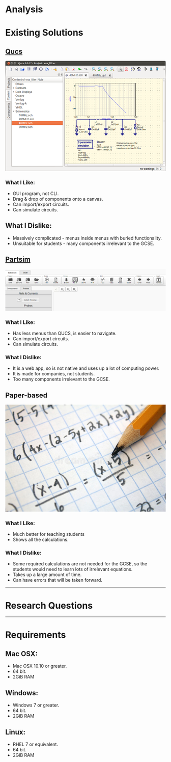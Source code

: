 # Analysis


# Existing Solutions


## [Qucs](https://sourceforge.net/projects/qucs)

![qucs](images/qucs.png)

### What I Like:

 - GUI program, not CLI.
 - Drag & drop of components onto a canvas.
 - Can import/export circuits.
 - Can simulate circuits.

## What I Dislike:

 - Massively complicated - menus inside menus with
	buried functionality.
 - Unsuitable for students - many components
	irrelevant to the GCSE.






## [Partsim](https://www.partsim.com/simulator)

![partsim](images/partsim.png)

### What I Like:

 - Has less menus than QUCS, is easier to navigate.
 - Can import/export circuits.
 - Can simulate circuits.

### What I Dislike:

 - It is a web app, so is not native and uses up a lot of
	computing power.
 - It is made for companies, not students.
 - Too many components irrelevant to the GCSE.







## Paper-based

![paper](images/paper.jpg)

### What I Like:

 - Much better for teaching students
 - Shows all the calculations.

### What I Dislike:

 - Some required calculations are not needed for the
	GCSE, so the students would need to learn lots
	of irrelevant equations.
 - Takes up a large amount of time.
 - Can have errors that will be taken forward.






---



# Research Questions





---



# Requirements

## Mac OSX:

 - Mac OSX 10.10 or greater.
 - 64 bit.
 - 2GiB RAM

## Windows:

 - Windows 7 or greater.
 - 64 bit.
 - 2GiB RAM

## Linux:

 - RHEL 7 or equivalent.
 - 64 bit.
 - 2GiB RAM
